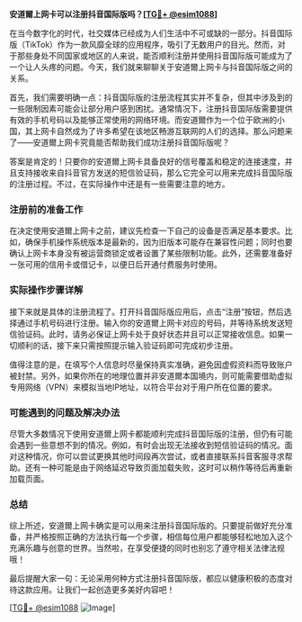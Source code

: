 **安道爾上网卡可以注册抖音国际版吗？[[TG💪+ @esim1088](https://t.me/s/esim1088)]**

在当今数字化的时代，社交媒体已经成为人们生活中不可或缺的一部分。抖音国际版（TikTok）作为一款风靡全球的应用程序，吸引了无数用户的目光。然而，对于那些身处不同国家或地区的人来说，能否顺利注册并使用抖音国际版可能成为了一个让人头疼的问题。今天，我们就来聊聊关于安道爾上网卡与抖音国际版之间的关系。

首先，我们需要明确一点：抖音国际版的注册流程其实并不复杂，但其中涉及到的一些限制因素可能会让部分用户感到困扰。通常情况下，注册抖音国际版需要提供有效的手机号码以及能够正常使用的网络环境。而安道爾作为一个位于欧洲的小国，其上网卡自然成为了许多希望在该地区畅游互联网的人们的选择。那么问题来了——安道爾上网卡究竟能否帮助我们成功注册抖音国际版呢？

答案是肯定的！只要你的安道爾上网卡具备良好的信号覆盖和稳定的连接速度，并且支持接收来自抖音官方发送的短信验证码，那么它完全可以用来完成抖音国际版的注册过程。不过，在实际操作中还是有一些需要注意的地方。

### 注册前的准备工作

在决定使用安道爾上网卡之前，建议先检查一下自己的设备是否满足基本要求。比如，确保手机操作系统版本是最新的，因为旧版本可能存在兼容性问题；同时也要确认上网卡本身没有被运营商锁定或者设置了某些限制功能。此外，还需要准备好一张可用的信用卡或借记卡，以便日后开通付费服务时使用。

### 实际操作步骤详解

接下来就是具体的注册流程了。打开抖音国际版应用后，点击“注册”按钮，然后选择通过手机号码进行注册。输入你的安道爾上网卡对应的号码，并等待系统发送短信验证码。此时，请务必保证上网卡处于良好状态并且可以正常接收信息。如果一切顺利的话，接下来只需按照提示输入验证码即可完成初步注册。

值得注意的是，在填写个人信息时尽量保持真实准确，避免因虚假资料而导致账户被封禁。另外，如果你所在的地理位置并非安道爾本国境内，则可能需要借助虚拟专用网络（VPN）来模拟当地IP地址，以符合平台对于用户所在位置的要求。

### 可能遇到的问题及解决办法

尽管大多数情况下使用安道爾上网卡都能顺利完成抖音国际版的注册，但仍有可能会遇到一些意想不到的情况。例如，有时会出现无法接收到短信验证码的情况。面对这种情况，你可以尝试更换其他时间段再次尝试，或者直接联系抖音客服寻求帮助。还有一种可能是由于网络延迟导致页面加载失败，这时可以稍作等待后再重新加载页面。

### 总结

综上所述，安道爾上网卡确实是可以用来注册抖音国际版的。只要提前做好充分准备，并严格按照正确的方法执行每一个步骤，相信每位用户都能够轻松地加入这个充满乐趣与创意的世界。当然啦，在享受便捷的同时也别忘了遵守相关法律法规哦！

最后提醒大家一句：无论采用何种方式注册抖音国际版，都应以健康积极的态度对待这款应用。让我们一起创造更多美好内容吧！

[[TG💪+ @esim1088](https://t.me/s/esim1088) ![Image](https://i.postimg.cc/4NQfJmqS/Snipaste-2025-05-13-00-14-12.png)]
